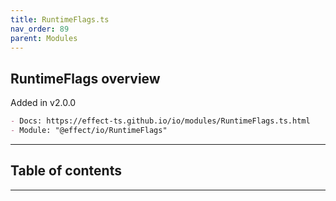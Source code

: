 ```yaml
---
title: RuntimeFlags.ts
nav_order: 89
parent: Modules
---
```


## RuntimeFlags overview

Added in v2.0.0

```md
- Docs: https://effect-ts.github.io/io/modules/RuntimeFlags.ts.html
- Module: "@effect/io/RuntimeFlags"
```

---

<h2 class="text-delta">Table of contents</h2>

---
